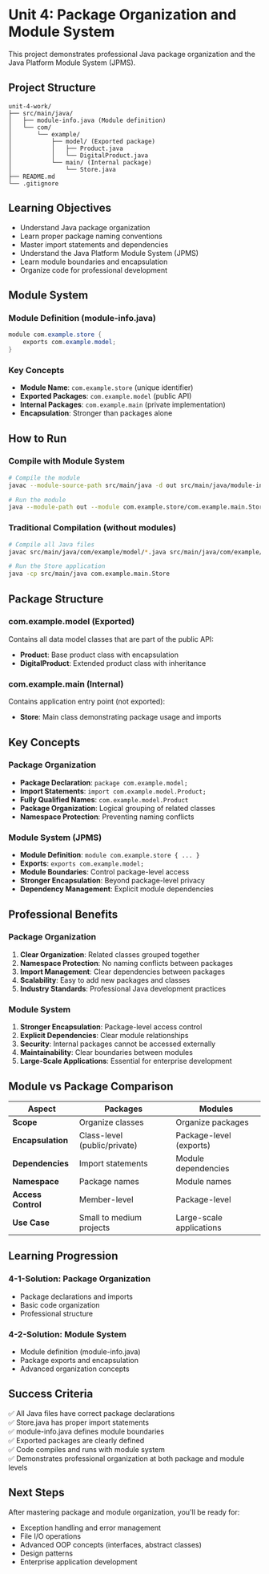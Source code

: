 # Unit 4: Package Organization and Module System

This project demonstrates professional Java package organization and the Java Platform Module System (JPMS).

## Project Structure

```
unit-4-work/
├── src/main/java/
│   ├── module-info.java (Module definition)
│   └── com/
│       └── example/
│           ├── model/ (Exported package)
│           │   ├── Product.java
│           │   └── DigitalProduct.java
│           └── main/ (Internal package)
│               └── Store.java
├── README.md
└── .gitignore
```

## Learning Objectives

- Understand Java package organization
- Learn proper package naming conventions
- Master import statements and dependencies
- Understand the Java Platform Module System (JPMS)
- Learn module boundaries and encapsulation
- Organize code for professional development

## Module System

### Module Definition (module-info.java)
```java
module com.example.store {
    exports com.example.model;
}
```

### Key Concepts
- **Module Name**: `com.example.store` (unique identifier)
- **Exported Packages**: `com.example.model` (public API)
- **Internal Packages**: `com.example.main` (private implementation)
- **Encapsulation**: Stronger than packages alone

## How to Run

### Compile with Module System
```bash
# Compile the module
javac --module-source-path src/main/java -d out src/main/java/module-info.java src/main/java/com/example/model/*.java src/main/java/com/example/main/*.java

# Run the module
java --module-path out --module com.example.store/com.example.main.Store
```

### Traditional Compilation (without modules)
```bash
# Compile all Java files
javac src/main/java/com/example/model/*.java src/main/java/com/example/main/*.java

# Run the Store application
java -cp src/main/java com.example.main.Store
```

## Package Structure

### com.example.model (Exported)
Contains all data model classes that are part of the public API:
- **Product**: Base product class with encapsulation
- **DigitalProduct**: Extended product class with inheritance

### com.example.main (Internal)
Contains application entry point (not exported):
- **Store**: Main class demonstrating package usage and imports

## Key Concepts

### Package Organization
- **Package Declaration**: `package com.example.model;`
- **Import Statements**: `import com.example.model.Product;`
- **Fully Qualified Names**: `com.example.model.Product`
- **Package Organization**: Logical grouping of related classes
- **Namespace Protection**: Preventing naming conflicts

### Module System (JPMS)
- **Module Definition**: `module com.example.store { ... }`
- **Exports**: `exports com.example.model;`
- **Module Boundaries**: Control package-level access
- **Stronger Encapsulation**: Beyond package-level privacy
- **Dependency Management**: Explicit module dependencies

## Professional Benefits

### Package Organization
1. **Clear Organization**: Related classes grouped together
2. **Namespace Protection**: No naming conflicts between packages
3. **Import Management**: Clear dependencies between packages
4. **Scalability**: Easy to add new packages and classes
5. **Industry Standards**: Professional Java development practices

### Module System
1. **Stronger Encapsulation**: Package-level access control
2. **Explicit Dependencies**: Clear module relationships
3. **Security**: Internal packages cannot be accessed externally
4. **Maintainability**: Clear boundaries between modules
5. **Large-Scale Applications**: Essential for enterprise development

## Module vs Package Comparison

| Aspect | Packages | Modules |
|--------|----------|---------|
| **Scope** | Organize classes | Organize packages |
| **Encapsulation** | Class-level (public/private) | Package-level (exports) |
| **Dependencies** | Import statements | Module dependencies |
| **Namespace** | Package names | Module names |
| **Access Control** | Member-level | Package-level |
| **Use Case** | Small to medium projects | Large-scale applications |

## Learning Progression

### 4-1-Solution: Package Organization
- Package declarations and imports
- Basic code organization
- Professional structure

### 4-2-Solution: Module System
- Module definition (module-info.java)
- Package exports and encapsulation
- Advanced organization concepts

## Success Criteria

✅ All Java files have correct package declarations  
✅ Store.java has proper import statements  
✅ module-info.java defines module boundaries  
✅ Exported packages are clearly defined  
✅ Code compiles and runs with module system  
✅ Demonstrates professional organization at both package and module levels  

## Next Steps

After mastering package and module organization, you'll be ready for:
- Exception handling and error management
- File I/O operations
- Advanced OOP concepts (interfaces, abstract classes)
- Design patterns
- Enterprise application development
